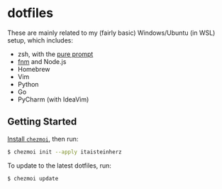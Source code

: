 # dotfiles

These are mainly related to my (fairly basic) Windows/Ubuntu (in WSL) setup, which includes:

- zsh, with the [pure prompt](https://github.com/sindresorhus/pure)
- [fnm](https://github.com/Schniz/fnm) and Node.js
- Homebrew
- Vim
- Python
- Go
- PyCharm (with IdeaVim)


## Getting Started

[Install `chezmoi`](https://www.chezmoi.io/docs/install/), then run:

```bash
$ chezmoi init --apply itaisteinherz
```

To update to the latest dotfiles, run:

```bash
$ chezmoi update
```
